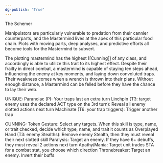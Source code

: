```yaml
---
dg-publish: "True"
---
```

The Schemer

Manipulators are particularly vulnerable to predation from their cannier counterparts, and the Mastermind lives at the apex of this particular food chain. Plots with moving parts, deep analyses, and predictive efforts all become tools for the Mastermind to subvert.

The plotting mastermind has the highest [[Cunning]] of any class, and accordingly is able to utilize this trait to its highest effect. Despite their frailty in direct combat, a mastermind is capable of staying ten steps ahead, influencing the enemy at key moments, and laying down convoluted traps. Their weakness comes when a wrench is thrown into their plans. Without enough distance, a Mastermind can be felled before they have the chance to lay their web.

UNIQUE:
Paranoiac (P): Your traps last an extra turn
Linchpin (T3:  target enemy uses the declared ACT type on the 3rd turn): Reveal all enemy slotted actions next turn
Machinate (T6: your trap triggers): Trigger another trap

CUNNING:
Token Gesture: Select any targets. When this skill is type, name, or trait checked, decide which type, name, and trait it counts as
Overplayed Hand (T3: enemy Stealths): Remove enemy Stealth, then they must reveal their next slotted skill
Paralysis: Target an enemy. If they have 6+ debuffs, they must reveal 2 actions next turn
Apathy/Mania: Target unit trades STA for a combat stat, you choose which direction
Thronebreaker: Target an enemy. Invert their buffs